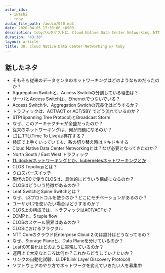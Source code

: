```yaml
---
actor_ids:
  - iwashi
  - toby 
audio_file_path: /audio/030.mp3
date: 2020-04-05 17:30:00 +0900
description: tobyさんをゲストに、Cloud Native Data Center Networking、NTT Comのパブリッククラウドの内部ネットワークについて語っていただいたエピソードです。
duration: "43:30"
layout: article
title: 30. Cloud Native Data Center Networking w/ toby
---
```


## 話したネタ

- そもそも従来のデータセンタのネットワーキングはどのようなものだったのか？
- Aggregation Switchと、Access Switchの分割している理由は？
- サーバとAccess Switchは、Ethernetでつないでいる？
- Access Switchや、Aggregation Swtichの冗長化はどうするか？
- トラフィックは、ACT/ACT or ACT/SBY でどう流れているのか？
- STP(Spanning Tree Protocol)とBroadcast Storm
- なぜ、このアーキテクチャが全盛だったのか？
- 従来のネットワーキングは、何が問題になるのか？
- L2にTTL(Time To Live)は存在する？
- 検証で上手くいっていても、系の切り替え時はドキドキする
- Cloud Native Data Center Networkingとは？なぜ必要となってきたのか？
- North South / East West トラフィック
- [11. dockerネットワーキングとか、kubernetesネットワーキングとか](https://fukabori.fm/episode/11)
- CLOS Topologyとは？
- [クロスバースイッチ](http://www.hct.ecl.ntt.co.jp/digitalarchives/11.html)
- 現代のDCで使うCLOSは、具体的にどういう構成になるのか？
- CLOSはどういう特徴があるのか？
- Leaf SwitchとSpine Switchとは？
- なぜ、L3プロトコルを使うのか？どこにモチベーションがあるのか？
- ユーザがL2を使いたい場合はどうするのか？
- CLOS上の構成では、トラフィックはACT/ACTか？
- ECMPと、5 tuple flow
- CLOSのスケール限界はあるのか？
- CLOSにおけるフラクタル
- NTT Comのクラウド(Enterprise Cloud 2.0)は設計はどうなってるの？
- なぜ、Storage Planeと、Data Planeを分けているのか？
- Leafの冗長化はどのように実現しているのか？
- 運用上で大変なところは何か？これからどうしていきたいか？
- リンクの自動化試験、LLDP(Link Layer Discovery Protocol)
- ソフトウェアのやり方でネットワークを変えていきたい人を募集中
